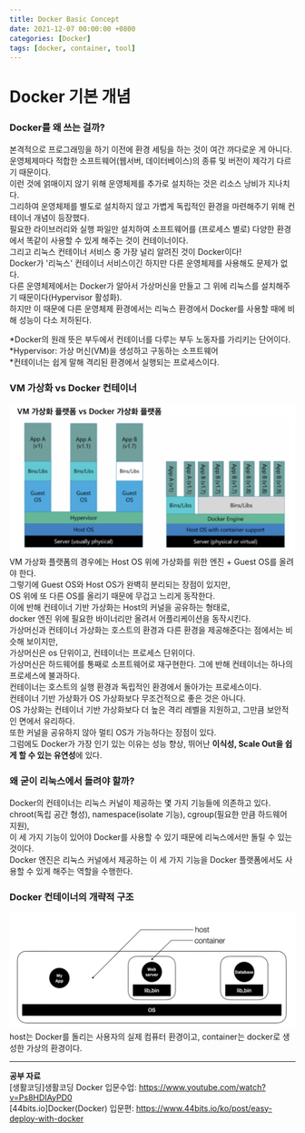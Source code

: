 ```yaml
---
title: Docker Basic Concept
date: 2021-12-07 00:00:00 +0800
categories: [Docker]
tags: [docker, container, tool]
---
```

# Docker 기본 개념

### Docker를 왜 쓰는 걸까?
본격적으로 프로그래밍을 하기 이전에 환경 세팅을 하는 것이 여간 까다로운 게 아니다.   
운영체제마다 적합한 소프트웨어(웹서버, 데이터베이스)의 종류 및 버전이 제각기 다르기 때문이다.   
이런 것에 얽매이지 않기 위해 운영체제를 추가로 설치하는 것은 리소스 낭비가 지나치다.   
그리하여 운영체제를 별도로 설치하지 않고 가볍게 독립적인 환경을 마련해주기 위해 컨테이너 개념이 등장했다.     
필요한 라이브러리와 실행 파일만 설치하여 소프트웨어를 (프로세스 별로) 다양한 환경에서 똑같이 사용할 수 있게 해주는 것이 컨테이너이다.   
그리고 리눅스 컨테이너 서비스 중 가장 널리 알려진 것이 Docker이다!     
Docker가 '리눅스' 컨테이너 서비스이긴 하지만 다른 운영체제를 사용해도 문제가 없다.   
다른 운영체제에서는 Docker가 알아서 가상머신을 만들고 그 위에 리눅스를 설치해주기 때문이다(Hypervisor 활성화).   
하지만 이 때문에 다른 운영체제 환경에서는 리눅스 환경에서 Docker를 사용할 때에 비해 성능이 다소 저하된다.    
     
*Docker의 원래 뜻은 부두에서 컨테이너를 다루는 부두 노동자를 가리키는 단어이다.     
*Hypervisor: 가상 머신(VM)을 생성하고 구동하는 소프트웨어   
*컨테이너는 쉽게 말해 격리된 환경에서 실행되는 프로세스이다.   
    
### VM 가상화 vs Docker 컨테이너
![VMvsDocker](/assets/img/post-img/VmvsDocker.png)
VM 가상화 플랫폼의 경우에는 Host OS 위에 가상화를 위한 엔진 + Guest OS를 올려야 한다.    
그렇기에 Guest OS와 Host OS가 완벽히 분리되는 장점이 있지만,    
OS 위에 또 다른 OS를 올리기 때문에 무겁고 느리게 동작한다.     
이에 반해 컨테이너 기반 가상화는 Host의 커널을 공유하는 형태로,    
docker 엔진 위에 필요한 바이너리만 올려서 어플리케이션을 동작시킨다.     
가상머신과 컨테이너 가상화는 호스트의 환경과 다른 환경을 제공해준다는 점에서는 비슷해 보이지만,    
가상머신은 os 단위이고, 컨테이너는 프로세스 단위이다.    
가상머신은 하드웨어를 통째로 소프트웨어로 재구현한다. 그에 반해 컨테이너는 하나의 프로세스에 불과하다.    
컨테이너는 호스트의 실행 환경과 독립적인 환경에서 돌아가는 프로세스이다.        
컨테이너 기반 가상화가 OS 가상화보다 무조건적으로 좋은 것은 아니다.     
OS 가상화는 컨테이너 기반 가상화보다 더 높은 격리 레벨을 지원하고, 그만큼 보안적인 면에서 유리하다.     
또한 커널을 공유하지 않아 멀티 OS가 가능하다는 장점이 있다.     
그럼에도 Docker가 가장 인기 있는 이유는 성능 향상, 뛰어난 **이식성, Scale Out을 쉽게 할 수 있는 유연성**에 있다.    
     
### 왜 굳이 리눅스에서 돌려야 할까?
Docker의 컨테이너는 리눅스 커널이 제공하는 몇 가지 기능들에 의존하고 있다.     
chroot(독립 공간 형성), namespace(isolate 기능), cgroup(필요한 만큼 하드웨어 지원),    
이 세 가지 기능이 있어야 Docker를 사용할 수 있기 때문에 리눅스에서만 돌릴 수 있는 것이다.    
Docker 엔진은 리눅스 커널에서 제공하는 이 세 가지 기능을 Docker 플랫폼에서도 사용할 수 있게 해주는 역할을 수행한다.     
     
### Docker 컨테이너의 개략적 구조   
![docker구조](/assets/img/post-img/docker_structure.png)
host는 Docker를 돌리는 사용자의 실제 컴퓨터 환경이고, container는 docker로 생성한 가상의 환경이다.

---
__공부 자료__     
[생활코딩]생활코딩 Docker 입문수업: https://www.youtube.com/watch?v=Ps8HDIAyPD0     
[44bits.io]Docker(Docker) 입문편: https://www.44bits.io/ko/post/easy-deploy-with-docker